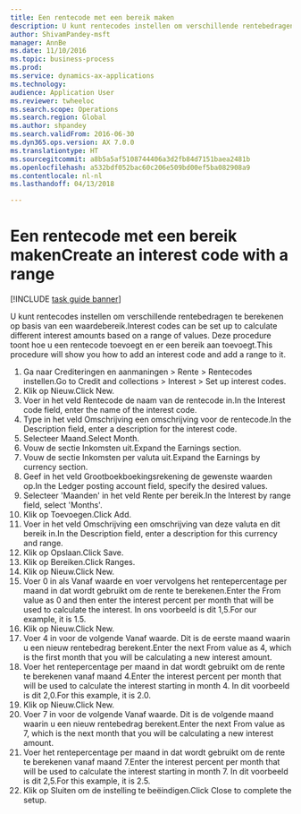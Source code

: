 ```yaml
--- 
title: Een rentecode met een bereik maken
description: U kunt rentecodes instellen om verschillende rentebedragen te berekenen op basis van een waardebereik.
author: ShivamPandey-msft
manager: AnnBe
ms.date: 11/10/2016
ms.topic: business-process
ms.prod: 
ms.service: dynamics-ax-applications
ms.technology: 
audience: Application User
ms.reviewer: twheeloc
ms.search.scope: Operations
ms.search.region: Global
ms.author: shpandey
ms.search.validFrom: 2016-06-30
ms.dyn365.ops.version: AX 7.0.0
ms.translationtype: HT
ms.sourcegitcommit: a8b5a5af5108744406a3d2fb84d7151baea2481b
ms.openlocfilehash: a532bdf052bac60c206e509bd00ef5ba082908a9
ms.contentlocale: nl-nl
ms.lasthandoff: 04/13/2018

---
```

# <a name="create-an-interest-code-with-a-range"></a><span data-ttu-id="1291e-103">Een rentecode met een bereik maken</span><span class="sxs-lookup"><span data-stu-id="1291e-103">Create an interest code with a range</span></span>

[!INCLUDE [task guide banner](../../includes/task-guide-banner.md)]

<span data-ttu-id="1291e-104">U kunt rentecodes instellen om verschillende rentebedragen te berekenen op basis van een waardebereik.</span><span class="sxs-lookup"><span data-stu-id="1291e-104">Interest codes can be set up to calculate different interest amounts based on a range of values.</span></span> <span data-ttu-id="1291e-105">Deze procedure toont hoe u een rentecode toevoegt en er een bereik aan toevoegt.</span><span class="sxs-lookup"><span data-stu-id="1291e-105">This procedure will show you how to add an interest code and add a range to it.</span></span>

1. <span data-ttu-id="1291e-106">Ga naar Crediteringen en aanmaningen > Rente > Rentecodes instellen.</span><span class="sxs-lookup"><span data-stu-id="1291e-106">Go to Credit and collections > Interest > Set up interest codes.</span></span>
2. <span data-ttu-id="1291e-107">Klik op Nieuw.</span><span class="sxs-lookup"><span data-stu-id="1291e-107">Click New.</span></span>
3. <span data-ttu-id="1291e-108">Voer in het veld Rentecode de naam van de rentecode in.</span><span class="sxs-lookup"><span data-stu-id="1291e-108">In the Interest code field, enter the name of the interest code.</span></span>
4. <span data-ttu-id="1291e-109">Type in het veld Omschrijving een omschrijving voor de rentecode.</span><span class="sxs-lookup"><span data-stu-id="1291e-109">In the Description field, enter a description for the interest code.</span></span>
5. <span data-ttu-id="1291e-110">Selecteer Maand.</span><span class="sxs-lookup"><span data-stu-id="1291e-110">Select Month.</span></span>
6. <span data-ttu-id="1291e-111">Vouw de sectie Inkomsten uit.</span><span class="sxs-lookup"><span data-stu-id="1291e-111">Expand the Earnings section.</span></span>
7. <span data-ttu-id="1291e-112">Vouw de sectie Inkomsten per valuta uit.</span><span class="sxs-lookup"><span data-stu-id="1291e-112">Expand the Earnings by currency section.</span></span>
8. <span data-ttu-id="1291e-113">Geef in het veld Grootboekboekingsrekening de gewenste waarden op.</span><span class="sxs-lookup"><span data-stu-id="1291e-113">In the Ledger posting account field, specify the desired values.</span></span>
9. <span data-ttu-id="1291e-114">Selecteer 'Maanden' in het veld Rente per bereik.</span><span class="sxs-lookup"><span data-stu-id="1291e-114">In the Interest by range field, select 'Months'.</span></span>
10. <span data-ttu-id="1291e-115">Klik op Toevoegen.</span><span class="sxs-lookup"><span data-stu-id="1291e-115">Click Add.</span></span>
11. <span data-ttu-id="1291e-116">Voer in het veld Omschrijving een omschrijving van deze valuta en dit bereik in.</span><span class="sxs-lookup"><span data-stu-id="1291e-116">In the Description field, enter a description for this currency and range.</span></span>
12. <span data-ttu-id="1291e-117">Klik op Opslaan.</span><span class="sxs-lookup"><span data-stu-id="1291e-117">Click Save.</span></span>
13. <span data-ttu-id="1291e-118">Klik op Bereiken.</span><span class="sxs-lookup"><span data-stu-id="1291e-118">Click Ranges.</span></span>
14. <span data-ttu-id="1291e-119">Klik op Nieuw.</span><span class="sxs-lookup"><span data-stu-id="1291e-119">Click New.</span></span>
15. <span data-ttu-id="1291e-120">Voer 0 in als Vanaf waarde en voer vervolgens het rentepercentage per maand in dat wordt gebruikt om de rente te berekenen.</span><span class="sxs-lookup"><span data-stu-id="1291e-120">Enter the From value as 0 and then enter the interest percent per month that will be used to calculate the interest.</span></span> <span data-ttu-id="1291e-121">In ons voorbeeld is dit 1,5.</span><span class="sxs-lookup"><span data-stu-id="1291e-121">For our example, it is 1.5.</span></span>
16. <span data-ttu-id="1291e-122">Klik op Nieuw.</span><span class="sxs-lookup"><span data-stu-id="1291e-122">Click New.</span></span>
17. <span data-ttu-id="1291e-123">Voer 4 in voor de volgende Vanaf waarde. Dit is de eerste maand waarin u een nieuw rentebedrag berekent.</span><span class="sxs-lookup"><span data-stu-id="1291e-123">Enter the next From value as 4, which is the first month that you will be calculating a new interest amount.</span></span>
18. <span data-ttu-id="1291e-124">Voer het rentepercentage per maand in dat wordt gebruikt om de rente te berekenen vanaf maand 4.</span><span class="sxs-lookup"><span data-stu-id="1291e-124">Enter the interest percent per month that will be used to calculate the interest starting in month 4.</span></span> <span data-ttu-id="1291e-125">In dit voorbeeld is dit 2,0.</span><span class="sxs-lookup"><span data-stu-id="1291e-125">For this example, it is 2.0.</span></span>
19. <span data-ttu-id="1291e-126">Klik op Nieuw.</span><span class="sxs-lookup"><span data-stu-id="1291e-126">Click New.</span></span>
20. <span data-ttu-id="1291e-127">Voer 7 in voor de volgende Vanaf waarde. Dit is de volgende maand waarin u een nieuw rentebedrag berekent.</span><span class="sxs-lookup"><span data-stu-id="1291e-127">Enter the next From value as 7, which is the next month that you will be calculating a new interest amount.</span></span>
21. <span data-ttu-id="1291e-128">Voer het rentepercentage per maand in dat wordt gebruikt om de rente te berekenen vanaf maand 7.</span><span class="sxs-lookup"><span data-stu-id="1291e-128">Enter the interest percent per month that will be used to calculate the interest starting in month 7.</span></span> <span data-ttu-id="1291e-129">In dit voorbeeld is dit 2,5.</span><span class="sxs-lookup"><span data-stu-id="1291e-129">For this example, it is 2.5.</span></span>
22. <span data-ttu-id="1291e-130">Klik op Sluiten om de instelling te beëindigen.</span><span class="sxs-lookup"><span data-stu-id="1291e-130">Click Close to complete the setup.</span></span>


